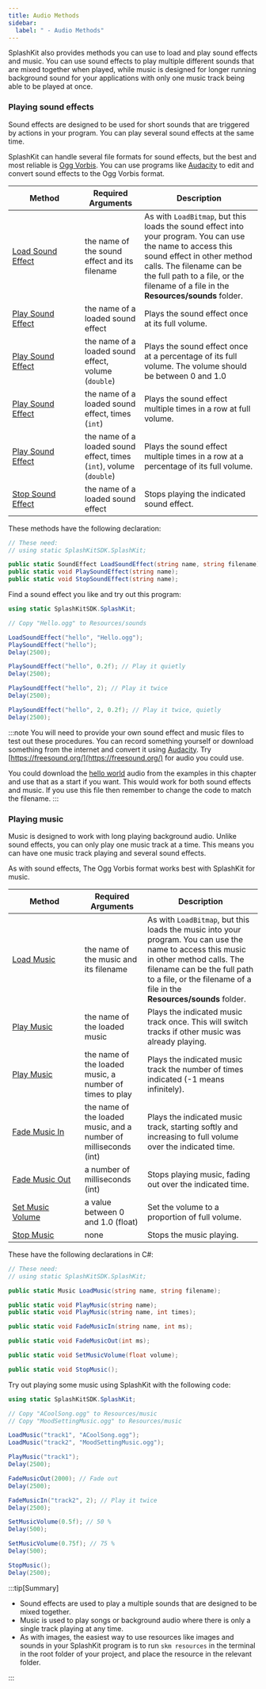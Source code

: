 ```yaml
---
title: Audio Methods
sidebar:
  label: " - Audio Methods"
---
```


SplashKit also provides methods you can use to load and play sound effects and music. You can use sound effects to play multiple different sounds that are mixed together when played, while music is designed for longer running background sound for your applications with only one music track being able to be played at once.

### Playing sound effects

Sound effects are designed to be used for short sounds that are triggered by actions in your program. You can play several sound effects at the same time.

SplashKit can handle several file formats for sound effects, but the best and most reliable is [Ogg Vorbis](https://xiph.org/vorbis/). You can use programs like [Audacity](https://www.audacityteam.org) to edit and convert sound effects to the Ogg Vorbis format.

| <div style="width:130px">**Method**</div> | **Required Arguments** |**Description** |
|-----------|------------------------|----------------|
| [Load Sound Effect](https://splashkit.io/api/audio/#load-sound-effect) | the name of the sound effect and its filename | As with `LoadBitmap`, but this loads the sound effect into your program. You can use the name to access this sound effect in other method calls. The filename can be the full path to a file, or the filename of a file in the **Resources/sounds** folder.  |
| [Play Sound Effect](https://splashkit.io/api/audio/#play-sound-effect-named) | the name of a loaded sound effect | Plays the sound effect once at its full volume.  |
| [Play Sound Effect](https://splashkit.io/api/audio/#play-sound-effect-named-with-volume) | the name of a loaded sound effect, volume (`double`) | Plays the sound effect once at a percentage of its full volume. The volume should be between 0 and 1.0  |
| [Play Sound Effect](https://splashkit.io/api/audio/#play-sound-effect-named-with-times) | the name of a loaded sound effect, times (`int`) | Plays the sound effect multiple times in a row at full volume.  |
| [Play Sound Effect](https://splashkit.io/api/audio/#play-sound-effect-named-with-times-and-volume) | the name of a loaded sound effect, times (`int`), volume (`double`) | Plays the sound effect multiple times in a row at a percentage of its full volume. |
| [Stop Sound Effect](https://splashkit.io/api/audio/#stop-sound-effect-named) | the name of a loaded sound effect | Stops playing the indicated sound effect. |

These methods have the following declaration:

```cs
// These need:
// using static SplashKitSDK.SplashKit;

public static SoundEffect LoadSoundEffect(string name, string filename);
public static void PlaySoundEffect(string name);
public static void StopSoundEffect(string name);
```

Find a sound effect you like and try out this program:

```csharp
using static SplashKitSDK.SplashKit;

// Copy "Hello.ogg" to Resources/sounds

LoadSoundEffect("hello", "Hello.ogg");
PlaySoundEffect("hello");
Delay(2500);

PlaySoundEffect("hello", 0.2f); // Play it quietly
Delay(2500);

PlaySoundEffect("hello", 2); // Play it twice
Delay(2500);

PlaySoundEffect("hello", 2, 0.2f); // Play it twice, quietly
Delay(2500);
```

:::note
You will need to provide your own sound effect and music files to test out these procedures. You can record something yourself or download something from the internet and convert it using [Audacity](https://www.audacityteam.org). Try [https://freesound.org/](https://freesound.org/) for audio you could use.

You could download the [hello world](https://programmers.guide/resources/code-examples/part-0/hello-world-snippet-saddle-club.ogg) audio from the examples in this chapter and use that as a start if you want. This would work for both sound effects and music. If you use this file then remember to change the code to match the filename.
:::

### Playing music

Music is designed to work with long playing background audio. Unlike sound effects, you can only play one music track at a time. This means you can have one music track playing and several sound effects.

As with sound effects, The Ogg Vorbis format works best with SplashKit for music.

| <div style="width:130px">**Method**</div> | **Required Arguments** |**Description** |
|-----------|------------------------|----------------|
| [Load Music](https://splashkit.io/api/audio/#load-music) | the name of the music and its filename | As with `LoadBitmap`, but this loads the music into your program. You can use the name to access this music in other method calls. The filename can be the full path to a file, or the filename of a file in the **Resources/sounds** folder. |
| [Play Music](https://splashkit.io/api/audio/#play-music-named) | the name of the loaded music | Plays the indicated music track once. This will switch tracks if other music was already playing. |
| [Play Music](https://splashkit.io/api/audio/#play-music-named-with-times) | the name of the loaded music, a number of times to play | Plays the indicated music track the number of times indicated (-1 means infinitely). |
| [Fade Music In](https://splashkit.io/api/audio/#fade-music-in-named) | the name of the loaded music, and a number of milliseconds (int) | Plays the indicated music track, starting softly and increasing to full volume over the indicated time. |
| [Fade Music Out](https://splashkit.io/api/audio/#fade-music-out) | a number of milliseconds (int) | Stops playing music, fading out over the indicated time. |
| [Set Music Volume](https://splashkit.io/api/audio/#set-music-volume) | a value between 0 and 1.0 (float) | Set the volume to a proportion of full volume. |
| [Stop Music](https://splashkit.io/api/audio/#stop-music) | none | Stops the music playing. |

These have the following declarations in C#:

```cs
// These need:
// using static SplashKitSDK.SplashKit;

public static Music LoadMusic(string name, string filename);

public static void PlayMusic(string name);
public static void PlayMusic(string name, int times);

public static void FadeMusicIn(string name, int ms);

public static void FadeMusicOut(int ms);

public static void SetMusicVolume(float volume);

public static void StopMusic();
```

Try out playing some music using SplashKit with the following code:

```csharp
using static SplashKitSDK.SplashKit;

// Copy "ACoolSong.ogg" to Resources/music
// Copy "MoodSettingMusic.ogg" to Resources/music

LoadMusic("track1", "ACoolSong.ogg");
LoadMusic("track2", "MoodSettingMusic.ogg");

PlayMusic("track1");
Delay(2500);

FadeMusicOut(2000); // Fade out
Delay(2500);

FadeMusicIn("track2", 2); // Play it twice
Delay(2500);

SetMusicVolume(0.5f); // 50 %
Delay(500);

SetMusicVolume(0.75f); // 75 %
Delay(500);

StopMusic();
Delay(2500);
```

:::tip[Summary]

* Sound effects are used to play a multiple sounds that are designed to be mixed together.
* Music is used to play songs or background audio where there is only a single track playing at any time.
* As with images, the easiest way to use resources like images and sounds in your SplashKit program is to run `skm resources` in the terminal in the root folder of your project, and place the resource in the relevant folder.

:::

